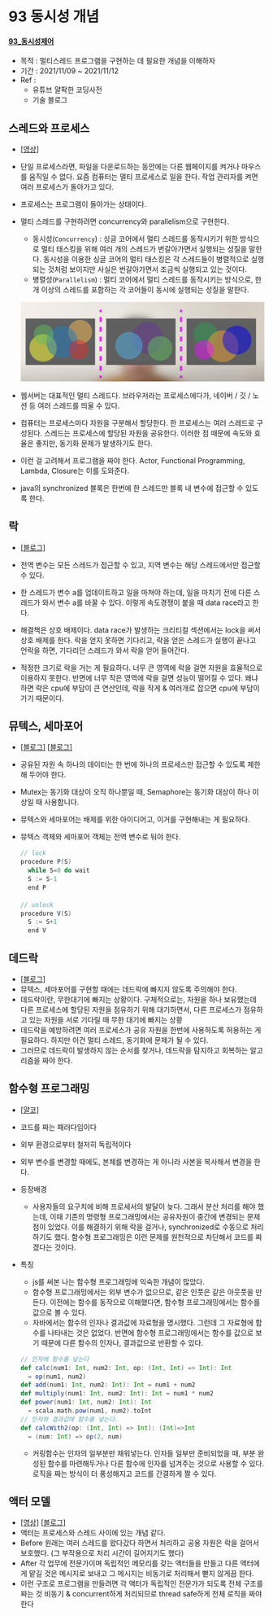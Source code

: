 # 93 동시성 개념

#### [93_동시성제어](./93_동시성_제어)

- 목적 : 멀티스레드 프로그램을 구현하는 데 필요한 개념을 이해하자
- 기간 : 2021/11/09 ~ 2021/11/12
- Ref : 
  - 유튜브 얄팍한 코딩사전
  - 기술 블로그



## 스레드와 프로세스

- [[영상\]](https://youtu.be/iks_Xb9DtTM)

- 단일 프로세스라면, 파일을 다운로드하는 동안에는 다른 웹페이지를 켜거나 마우스를 움직일 수 없다. 요즘 컴퓨터는 멀티 프로세스로 일을 한다. 작업 관리자를 켜면 여러 프로세스가 돌아가고 있다.

- 프로세스는 프로그램이 돌아가는 상태이다.

- 멀티 스레드를 구현하려면 concurrency와 parallelism으로 구현한다.

  - 동시성(`Concurrency`) : 싱글 코어에서 멀티 스레드를 동작시키기 위한 방식으로 멀티 태스킹을 위해 여러 개의 스레드가 번갈아가면서 실행되는 성질을 말한다. 동시성을 이용한 싱글 코어의 멀티 태스킹은 각 스레드들이 병렬적으로 실행되는 것처럼 보이지만 사실은 번갈아가면서 조금씩 실행되고 있는 것이다.
  - 병렬성(`Parallelism`) : 멀티 코어에서 멀티 스레드를 동작시키는 방식으로, 한 개 이상의 스레드를 포함하는 각 코어들이 동시에 실행되는 성질을 말한다.

  ![프로세서와스레드](./asset/프로세서와스레드.PNG)

- 웹서버는 대표적인 멀티 스레드다. 브라우저라는 프로세스에다가, 네이버 / 깃 / 노션 등 여러 스레드를 띄울 수 있다.

- 컴퓨터는 프로세스마다 자원을 구분해서 할당한다. 한 프로세스는 여러 스레드로 구성된다. 스레드는 프로세스에 할당된 자원을 공유한다. 이러한 점 때문에 속도와 효율은 좋지만, 동기화 문제가 발생하기도 한다.

- 이런 걸 고려해서 프로그램을 짜야 한다. Actor, Functional Programming, Lambda, Closure는 이를 도와준다.

- java의 synchronized 블록은 한번에 한 스레드만 블록 내 변수에 접근할 수 있도록 한다.

  

## 락

- [[블로그\]](https://popcorntree.tistory.com/84?category=813524)

- 전역 변수는 모든 스레드가 접근할 수 있고, 지역 변수는 해당 스레드에서만 접근할 수 있다.

- 한 스레드가 변수 a를 업데이트하고 일을 마쳐야 하는데, 일을 마치기 전에 다른 스레드가 와서 변수 a를 바꿀 수 있다. 이렇게 속도경쟁이 붙을 때 data race라고 한다.

- 해결책은 상호 배제이다. data race가 발생하는 크리티컬 섹션에서는 lock을 써서 상호 배제를 한다. 락을 얻지 못하면 기다리고, 락을 얻은 스레드가 실행이 끝나고 언락을 하면, 기다리던 스레드가 와서 락을 얻어 들어간다.

- 적정한 크기로 락을 거는 게 필요하다. 너무 큰 영역에 락을 걸면 자원을 효율적으로 이용하지 못한다. 반면에 너무 작은 영역에 락을 걸면 성능이 떨어질 수 있다. 왜냐하면 락은 cpu에 부담이 큰 연산인데, 락을 작게 & 여러개로 잡으면 cpu에 부담이 가기 때문이다.

  

## 뮤텍스, 세마포어

- [[블로그\]](https://worthpreading.tistory.com/90) [[블로그\]](https://jwprogramming.tistory.com/13)

- 공유된 자원 속 하나의 데이터는 한 번에 하나의 프로세스만 접근할 수 있도록 제한해 두어야 한다.

- Mutex는 동기화 대상이 오직 하나뿐일 때, Semaphore는 동기화 대상이 하나 이상일 때 사용합니다.

- 뮤텍스와 세마포어는 배제를 위한 아이디어고, 이거를 구현해내는 게 필요하다.

- 뮤텍스 객체와 세마포어 객체는 전역 변수로 둬야 한다.

  ```scala
  // lock
  procedure P(S)           
  	while S=0 do wait        
  	S := S-1                     
  	end P
  
  // unlock
  procedure V(S)          
  	S := S+1                 
  	end V                    
  ```



## 데드락

- [[블로그\]](https://chanhuiseok.github.io/posts/cs-2/)
- 뮤텍스, 세마포어를 구현할 때에는 데드락에 빠지지 않도록 주의해야 한다.
- 데드락이란, 무한대기에 빠지는 상황이다. 구체적으로는, 자원을 하나 보유했는데 다른 프로세스에 할당된 자원을 점유하기 위해 대기하면서, 다른 프로세스가 점유하고 있는 자원을 서로 기다릴 때 무한 대기에 빠지는 상황
- 데드락을 예방하려면 여러 프로세스가 공유 자원을 한번에 사용하도록 허용하는 게 필요하다. 하지만 이건 멀티 스레드, 동기화에 문제가 될 수 있다.
- 그러므로 데드락이 발생하지 않는 순서를 찾거나, 데드락을 탐지하고 회복하는 알고리즘을 짜야 한다.



## 함수형 프로그래밍

- [[얄코\]](https://youtu.be/jVG5jvOzu9Y)

- 코드를 짜는 패러다임이다

- 외부 환경으로부터 철저히 독립적이다

- 외부 변수를 변경할 때에도, 본체를 변경하는 게 아니라 사본을 복사해서 변경을 한다.

- 등장배경

  - 사용자들의 요구치에 비해 프로세서의 발달이 늦다. 그래서 분산 처리를 해야 했는데, 이때 기존의 명령형 프로그래밍에서는 공유자원이 중간에 변경되는 문제점이 있었다. 이를 해결하기 위해 락을 걸거나, synchronized로 수동으로 처리하기도 했다. 함수형 프로그래밍은 이런 문제를 원천적으로 차단해서 코드를 짜겠다는 것이다.

- 특징

  - js를 써본 나는 함수형 프로그래밍에 익숙한 개념이 많았다.
  - 함수형 프로그래밍에서는 외부 변수가 없으므로, 같은 인풋은 같은 아웃풋을 만든다. 이전에는 함수를 동작으로 이해했다면, 함수형 프로그래밍에서는 함수를 값으로 볼 수 있다.
  - 자바에서는 함수의 인자나 결과값에 자료형을 명시했다. 그런데 그 자료형에 함수를 나타내는 것은 없었다. 반면에 함수형 프로그래밍에서는 함수를 값으로 보기 때문에 다른 함수의 인자나, 결과값으로 반환할 수 있다.

  ```scala
  // 인자에 함수를 넣는다
  def calc(num1: Int, num2: Int, op: (Int, Int) => Int): Int 
  	= op(num1, num2)
  def add(num1: Int, num2: Int): Int = num1 + num2
  def multiply(num1: Int, num2: Int): Int = num1 * num2
  def power(num1: Int, num2: Int): Int 
  	= scala.math.pow(num1, num2).toInt
  // 인자와 결과값에 함수를 넣는다.
  def calcWith2(op: (Int, Int) => Int): (Int)=>Int
  	= (num: Int) => op(2, num)
  ```

  - 커링함수는 인자의 일부분만 채워넣는다. 인자들 일부만 준비되었을 때, 부분 완성된 함수를 마련해두거나 다른 함수에 인자를 넘겨주는 것으로 사용할 수 있다. 로직을 짜는 방식이 더 풍성해지고 코드를 간결하게 짤 수 있다.



## 액터 모델

- [[영상\]](https://www.youtube.com/watch?v=ELwEdb_pD0k) [[블로그\]](https://github.com/funfunStudy/study/wiki/32장-액터와-동시성)
- 액터는 프로세스와 스레드 사이에 있는 개념 같다.
- Before 원래는 여러 스레드를 왔다갔다 하면서 처리하고 공용 자원은 락을 걸어서 보호했다. (그 부작용으로 처리 시간이 길어지기도 했다)
- After 각 업무에 전문가이며 독립적인 메모리를 갖는 액터들을 만들고 다른 액터에게 맡길 것은 메시지로 보내고 그 메시지는 비동기로 처리해서 뻗지 않게끔 한다.
- 이런 구조로 프로그램을 만들려면 각 액터가 독립적인 전문가가 되도록 전체 구조를 짜는 것 비동기 & concurrent하게 처리되므로 thread safe하게 전체 로직을 짜야한다



